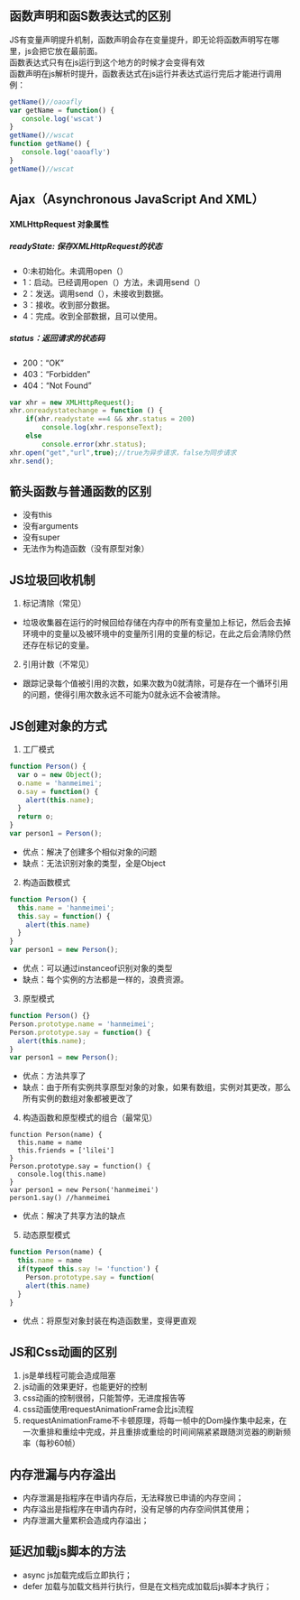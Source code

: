 ## 函数声明和函S数表达式的区别
  JS有变量声明提升机制，函数声明会存在变量提升，即无论将函数声明写在哪里，js会把它放在最前面。<br>
  函数表达式只有在js运行到这个地方的时候才会变得有效<br>
  函数声明在js解析时提升，函数表达式在js运行并表达式运行完后才能进行调用<br>
  例：
  
 ```JavaScript
getName()//oaoafly
var getName = function() {
	console.log('wscat')
}
getName()//wscat
function getName() {
	console.log('oaoafly')
}
getName()//wscat
```
## Ajax（Asynchronous JavaScript And XML）
#### XMLHttpRequest 对象属性
##### readyState: 保存XMLHttpRequest的状态
- 0:未初始化。未调用open（）
- 1：启动。已经调用open（）方法，未调用send（）
- 2：发送。调用send（），未接收到数据。
- 3：接收。收到部分数据。
- 4：完成。收到全部数据，且可以使用。
##### status：返回请求的状态码
- 200：“OK”
- 403：“Forbidden”
- 404：“Not Found”
```JavaScript
var xhr = new XMLHttpRequest();
xhr.onreadystatechange = function () {
	if(xhr.readystate ==4 && xhr.status = 200)
		console.log(xhr.responseText);
	else
		console.error(xhr.status);
xhr.open("get","url",true);//true为异步请求，false为同步请求
xhr.send();
```
## 箭头函数与普通函数的区别
- 没有this
- 没有arguments
- 没有super
- 无法作为构造函数（没有原型对象）
## JS垃圾回收机制
1. 标记清除（常见）
- 垃圾收集器在运行的时候回给存储在内存中的所有变量加上标记，然后会去掉环境中的变量以及被环境中的变量所引用的变量的标记，在此之后会清除仍然还存在标记的变量。
2. 引用计数（不常见）
- 跟踪记录每个值被引用的次数，如果次数为0就清除，可是存在一个循环引用的问题，使得引用次数永远不可能为0就永远不会被清除。
## JS创建对象的方式
1. 工厂模式
```JavaScript
function Person() {
  var o = new Object();
  o.name = 'hanmeimei';
  o.say = function() {
    alert(this.name);
  }
  return o;
}
var person1 = Person();
```
- 优点：解决了创建多个相似对象的问题
- 缺点：无法识别对象的类型，全是Object
2. 构造函数模式
```JavaScript
function Person() {
  this.name = 'hanmeimei';
  this.say = function() {
    alert(this.name)
  }
}
var person1 = new Person();
```
- 优点：可以通过instanceof识别对象的类型
- 缺点：每个实例的方法都是一样的，浪费资源。
3. 原型模式
```JavaScript
function Person() {}
Person.prototype.name = 'hanmeimei';
Person.prototype.say = function() {
  alert(this.name);
}
var person1 = new Person();
```
- 优点：方法共享了
- 缺点：由于所有实例共享原型对象的对象，如果有数组，实例对其更改，那么所有实例的数组对象都被更改了
4. 构造函数和原型模式的组合（最常见）
```JavaScirpt
function Person(name) {
  this.name = name
  this.friends = ['lilei']
}
Person.prototype.say = function() {
  console.log(this.name)
}
var person1 = new Person('hanmeimei')
person1.say() //hanmeimei
```
- 优点：解决了共享方法的缺点
5. 动态原型模式
``` JavaScript
function Person(name) {
  this.name = name
  if(typeof this.say != 'function') {
    Person.prototype.say = function(
    alert(this.name)
  }
}
```
- 优点：将原型对象封装在构造函数里，变得更直观
## JS和Css动画的区别
1. js是单线程可能会造成阻塞
2. js动画的效果更好，也能更好的控制
3. css动画的控制很弱，只能暂停，无进度报告等
4. css动画使用requestAnimationFrame会比js流程
5. requestAnimationFrame不卡顿原理，将每一帧中的Dom操作集中起来，在一次重排和重绘中完成，并且重排或重绘的时间间隔紧紧跟随浏览器的刷新频率（每秒60帧）

## 内存泄漏与内存溢出
- 内存泄漏是指程序在申请内存后，无法释放已申请的内存空间；
- 内存溢出是指程序在申请内存时，没有足够的内存空间供其使用；
- 内存泄漏大量累积会造成内存溢出；

## 延迟加载js脚本的方法
- async js加载完成后立即执行；
- defer 加载与加载文档并行执行，但是在文档完成加载后js脚本才执行；
